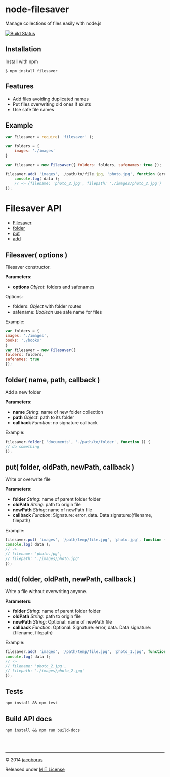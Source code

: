 node-filesaver
==============

Manage collections of files easily with node.js

[![Build Status](https://travis-ci.org/jacoborus/node-filesaver.svg?branch=master)](https://travis-ci.org/jacoborus/node-filesaver)

## Installation

Install with npm
```
$ npm install filesaver
```


## Features

- Add files avoiding duplicated names
- Put files overwriting old ones if exists
- Use safe file names

## Example

```js
var Filesaver = require( 'filesaver' );

var folders = {
	images: './images'
}

var filesaver = new Filesaver({ folders: folders, safenames: true });

filesaver.add( 'images', ./path/to/file.jpg, 'photo.jpg', function (err, data) {
    console.log( data );
    // => {filename: 'photo_2.jpg', filepath: './images/photo_2.jpg'}
});
```

Filesaver API
============


- [Filesaver](#Filesaver)
- [folder](#folder)
- [put](#put)
- [add](#add)

<a name="Filesaver"></a>
Filesaver( options )
------------------------------------------------------------

Filesaver constructor.

**Parameters:**

- **options** *Object*: folders and safenames


Options:

- folders: *Object*		with folder routes
- safename: *Boolean*	use safe name for files

Example:

```js
var folders = {
images: './images',
books: './books'
}
var filesaver = new Filesaver({
folders: folders,
safenames: true
});
```

<a name="folder"></a>
folder( name, path, callback )
------------------------------------------------------------

Add a new folder

**Parameters:**

- **name** *String*: name of new folder collection
- **path** *Object*: path to its folder
- **callback** *Function*: no signature callback


Example:

```js
filesaver.folder( 'documents', './path/to/folder', function () {
// do something
});
```

<a name="put"></a>
put( folder, oldPath, newPath, callback )
------------------------------------------------------------

Write or overwrite file

**Parameters:**

- **folder** *String*: name of parent folder folder
- **oldPath** *String*: path to origin file
- **newPath** *String*: name of newPath file
- **callback** *Function*: Signature: error, data. Data signature:{filename, filepath}


Example:

```js
filesaver.put( 'images', '/path/temp/file.jpg', 'photo.jpg', function (err, data) {
console.log( data );
// ->
// filename: 'photo.jpg',
// filepath: './images/photo.jpg'
});
```

<a name="add"></a>
add( folder, oldPath, newPath, callback )
------------------------------------------------------------

Write a file without overwriting anyone.

**Parameters:**

- **folder** *String*: name of parent folder folder
- **oldPath** *String*: path to origin file
- **newPath** *String*: Optional: name of newPath file
- **callback** *Function*: Optional: Signature: error, data. Data signature:{filename, filepath}


Example:

```js
filesaver.add( 'images', '/path/temp/file.jpg', 'photo_1.jpg', function (err, data) {
console.log( data );
// ->
// filename: 'photo_2.jpg',
// filepath: './images/photo_2.jpg'
});
```




Tests
-----

```
npm install && npm test
```

Build API docs
--------------

```
npm install && npm run build-docs
```


<br><br>

---

© 2014 [jacoborus](https://github.com/jacoborus)

Released under [MIT License](https://raw.github.com/jacoborus/node-filesaver/master/LICENSE)